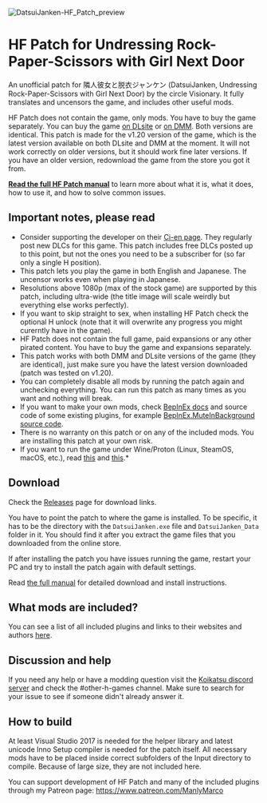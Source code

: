 ![DatsuiJanken-HF_Patch_preview](https://github.com/ManlyMarco/DatsuiJanken-HF_Patch/assets/39247311/c6bff1fb-6ab4-4ef8-824e-090f32975ea9)
# HF Patch for Undressing Rock-Paper-Scissors with Girl Next Door
An unofficial patch for 隣人彼女と脱衣ジャンケン (DatsuiJanken, Undressing Rock-Paper-Scissors with Girl Next Door) by the circle Visionary. It fully translates and uncensors the game, and includes other useful mods.

HF Patch does not contain the game, only mods. You have to buy the game separately. You can buy the game [on DLsite](https://www.dlsite.com/maniax/work/=/product_id/RJ435105.html) or [on DMM](https://www.dmm.co.jp/dc/doujin/-/detail/=/cid=d_250809/). Both versions are identical. This patch is made for the v1.20 version of the game, which is the latest version available on both DLsite and DMM at the moment. It will not work correctly on older versions, but it should work fine later versions. If you have an older version, redownload the game from the store you got it from.

[**Read the full HF Patch manual**](https://gist.github.com/ManlyMarco/31b78470b8e190686c7ed9686c237e3f) to learn more about what it is, what it does, how to use it, and how to solve common issues.

## Important notes, please read
- Consider supporting the developer on their [Ci-en page](https://ci-en.dlsite.com/creator/15566/article/932613). They regularly post new DLCs for this game. This patch includes free DLCs posted up to this point, but not the ones you need to be a subscriber for (so far only a single H position).
- This patch lets you play the game in both English and Japanese. The uncensor works even when playing in Japanese.
- Resolutions above 1080p (max of the stock game) are supported by this patch, including ultra-wide (the title image will scale weirdly but everything else works perfectly).
- If you want to skip straight to sex, when installing HF Patch check the optional H unlock (note that it will overwrite any progress you might curerntly have in the game).
- HF Patch does not contain the full game, paid expansions or any other pirated content. You have to buy the game and expansions separately.
- This patch works with both DMM and DLsite versions of the game (they are identical), just make sure you have the latest version downloaded (patch was tested on v1.20).
- You can completely disable all mods by running the patch again and unchecking everything. You can run this patch as many times as you want and nothing will break.
- If you want to make your own mods, check [BepInEx docs](https://docs.bepinex.dev) and source code of some existing plugins, for example [BepInEx.MuteInBackground source code](https://github.com/BepInEx/BepInEx.Utility/blob/master/BepInEx.MuteInBackground/MuteInBackground.cs).
- There is no warranty on this patch or on any of the included mods. You are installing this patch at your own risk.
- If you want to run the game under Wine/Proton (Linux, SteamOS, macOS, etc.), read [this](https://github.com/Mantas-2155X/illusion-wine-guide) and [this](https://docs.bepinex.dev/articles/advanced/proton_wine.html).*

## Download
Check the [Releases](https://github.com/ManlyMarco/DatsuiJanken-HF_Patch/releases) page for download links.

You have to point the patch to where the game is installed. To be specific, it has to be the directory with the `DatsuiJanken.exe` file and `DatsuiJanken_Data` folder in it. You should find it after you extract the game files that you downloaded from the online store.

If after installing the patch you have issues running the game, restart your PC and try to install the patch again with default settings.

Read [the full manual](https://gist.github.com/ManlyMarco/31b78470b8e190686c7ed9686c237e3f) for detailed download and install instructions.

## What mods are included?
You can see a list of all included plugins and links to their websites and authors [here](https://github.com/ManlyMarco/DatsuiJanken-HF_Patch/blob/master/Plugin%20Readme.md).

## Discussion and help
If you need any help or have a modding question visit the [Koikatsu discord server](https://discord.gg/zS5vJYS) and check the #other-h-games channel. Make sure to search for your issue to see if someone didn't already answer it.

## How to build
At least Visual Studio 2017 is needed for the helper library and latest unicode Inno Setup compiler is needed for the patch itself. All necessary mods have to be placed inside correct subfolders of the Input directory to compile. Because of large size, they are not included here.

You can support development of HF Patch and many of the included plugins through my Patreon page: https://www.patreon.com/ManlyMarco
